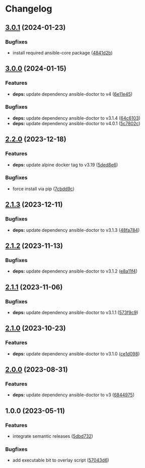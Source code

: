 # Changelog

## [3.0.1](https://github.com/actionhippie/ansible-doctor/compare/v3.0.0...v3.0.1) (2024-01-23)


### Bugfixes

* install required ansible-core package ([4841d2b](https://github.com/actionhippie/ansible-doctor/commit/4841d2b0b6192791035b3994f2626cf63d533986))

## [3.0.0](https://github.com/actionhippie/ansible-doctor/compare/v2.2.0...v3.0.0) (2024-01-15)


### Features

* **deps:** update dependency ansible-doctor to v4 ([6e11e45](https://github.com/actionhippie/ansible-doctor/commit/6e11e45372dc74525711b7460a3a9f1b8f51be76))


### Bugfixes

* **deps:** update dependency ansible-doctor to v3.1.4 ([64c6103](https://github.com/actionhippie/ansible-doctor/commit/64c61034dd3c06477c9638146830e123c6ea7277))
* **deps:** update dependency ansible-doctor to v4.0.1 ([5c7802c](https://github.com/actionhippie/ansible-doctor/commit/5c7802ceaa5d2d831bd5face262487e62dbcaa1d))

## [2.2.0](https://github.com/actionhippie/ansible-doctor/compare/v2.1.3...v2.2.0) (2023-12-18)


### Features

* **deps:** update alpine docker tag to v3.19 ([5ded8e6](https://github.com/actionhippie/ansible-doctor/commit/5ded8e6c31f9a5d912762d0821e809f10b655ccd))


### Bugfixes

* force install via pip ([7cbdd9c](https://github.com/actionhippie/ansible-doctor/commit/7cbdd9c647452d76f061836500efd5184fa91c01))

## [2.1.3](https://github.com/actionhippie/ansible-doctor/compare/v2.1.2...v2.1.3) (2023-12-11)


### Bugfixes

* **deps:** update dependency ansible-doctor to v3.1.3 ([48fa784](https://github.com/actionhippie/ansible-doctor/commit/48fa7848708eda5cc2dbb5b8152b93cae0f98cea))

## [2.1.2](https://github.com/actionhippie/ansible-doctor/compare/v2.1.1...v2.1.2) (2023-11-13)


### Bugfixes

* **deps:** update dependency ansible-doctor to v3.1.2 ([e8a11f4](https://github.com/actionhippie/ansible-doctor/commit/e8a11f4162a701298145bea404c44b21659c5df4))

## [2.1.1](https://github.com/actionhippie/ansible-doctor/compare/v2.1.0...v2.1.1) (2023-11-06)


### Bugfixes

* **deps:** update dependency ansible-doctor to v3.1.1 ([573f9c9](https://github.com/actionhippie/ansible-doctor/commit/573f9c922d6d633c6741abff2e63270d00b7d4e0))

## [2.1.0](https://github.com/actionhippie/ansible-doctor/compare/v2.0.0...v2.1.0) (2023-10-23)


### Features

* **deps:** update dependency ansible-doctor to v3.1.0 ([ce1d098](https://github.com/actionhippie/ansible-doctor/commit/ce1d09899647e39b83955c80137d80838d80d488))

## [2.0.0](https://github.com/actionhippie/ansible-doctor/compare/v1.0.0...v2.0.0) (2023-08-31)


### Features

* **deps:** update dependency ansible-doctor to v3 ([6844975](https://github.com/actionhippie/ansible-doctor/commit/68449758187acc4c6c2b14bf8aa1d1a4a4df5673))

## 1.0.0 (2023-05-11)


### Features

* integrate semantic releases ([5dbd732](https://github.com/actionhippie/ansible-doctor/commit/5dbd732b433b0678f1927822ebcbb4de71ce6bbc))


### Bugfixes

* add executable bit to overlay script ([57043d6](https://github.com/actionhippie/ansible-doctor/commit/57043d6dd23c0df618aca83010a6582ac032e280))
